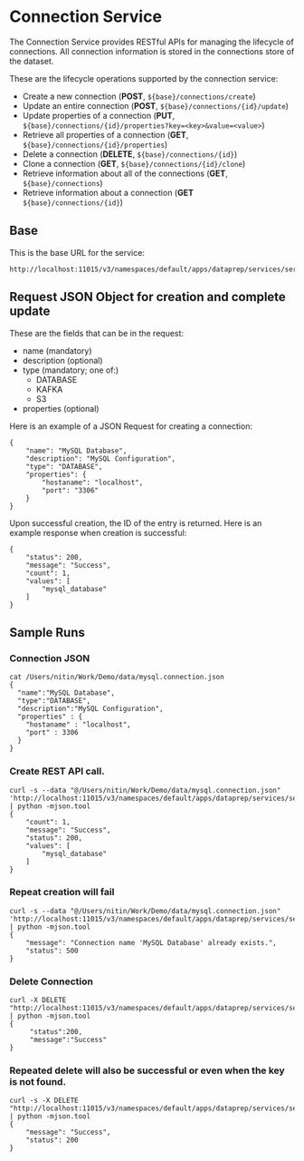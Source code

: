 # Connection Service

The Connection Service provides RESTful APIs for managing the lifecycle of
connections. All connection information is stored in the connections
store of the dataset.

These are the lifecycle operations supported by the connection service:

* Create a new connection (**POST**, ```${base}/connections/create```)
* Update an entire connection (**POST**, ```${base}/connections/{id}/update```)
* Update properties of a connection (**PUT**, ```${base}/connections/{id}/properties?key=<key>&value=<value>```)
* Retrieve all properties of a connection (**GET**, ```${base}/connections/{id}/properties```)
* Delete a connection (**DELETE**, ```${base}/connections/{id}```)
* Clone a connection (**GET**, ```${base}/connections/{id}/clone```)
* Retrieve information about all of the connections (**GET**, ```${base}/connections```)
* Retrieve information about a connection (**GET** ```${base}/connections/{id}```)

## Base

This is the base URL for the service:

```
http://localhost:11015/v3/namespaces/default/apps/dataprep/services/service/methods
```

## Request JSON Object for creation and complete update

These are the fields that can be in the request:

* name (mandatory)
* description (optional)
* type (mandatory; one of:)
  * DATABASE
  * KAFKA
  * S3
* properties (optional)

Here is an example of a JSON Request for creating a connection:

```
{
    "name": "MySQL Database",
    "description": "MySQL Configuration",
    "type": "DATABASE",
    "properties": {
        "hostaname": "localhost",
        "port": "3306"
    }
}
```

Upon successful creation, the ID of the entry is returned. Here is an
example response when creation is successful:

```
{
    "status": 200,
    "message": "Success",
    "count": 1,
    "values": [
        "mysql_database"
    ]
}
```
## Sample Runs

### Connection JSON

```
cat /Users/nitin/Work/Demo/data/mysql.connection.json
{
  "name":"MySQL Database",
  "type":"DATABASE",
  "description":"MySQL Configuration",
  "properties" : {
    "hostaname" : "localhost",
    "port" : 3306
  }
}
```

### Create REST API call.
```
curl -s --data "@/Users/nitin/Work/Demo/data/mysql.connection.json" 'http://localhost:11015/v3/namespaces/default/apps/dataprep/services/service/methods/connections/create' | python -mjson.tool
{
    "count": 1,
    "message": "Success",
    "status": 200,
    "values": [
        "mysql_database"
    ]
}  
```

### Repeat creation will fail
```
curl -s --data "@/Users/nitin/Work/Demo/data/mysql.connection.json" 'http://localhost:11015/v3/namespaces/default/apps/dataprep/services/service/methods/connections/create' | python -mjson.tool
{
    "message": "Connection name 'MySQL Database' already exists.",
    "status": 500
}
```

### Delete Connection
```
curl -X DELETE "http://localhost:11015/v3/namespaces/default/apps/dataprep/services/service/methods/connections/mysql_database" | python -mjson.tool
{
     "status":200,
     "message":"Success"
}
```

### Repeated delete will also be successful or even when the key is not found. 
```
curl -s -X DELETE "http://localhost:11015/v3/namespaces/default/apps/dataprep/services/service/methods/connections/mysql_database" | python -mjson.tool
{
    "message": "Success",
    "status": 200
}
```

### 
